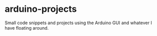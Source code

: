 # arduino-projects
Small code snippets and projects using the Arduino GUI and whatever I have floating around.
